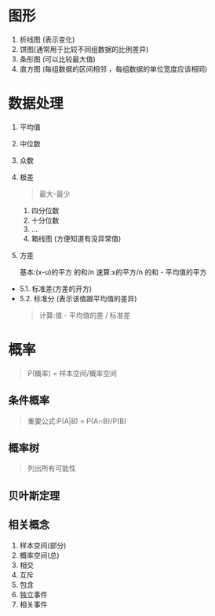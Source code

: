# 图形
1. 折线图 (表示变化)
2. 饼图(通常用于比较不同组数据的比例差异)
3. 条形图 (可以比较最大值)
4. 直方图 (每组数据的区间相邻 ，每组数据的单位宽度应该相同)



# 数据处理
1. 平均值
2. 中位数
3. 众数
4. 极差
	> 最大-最少
	1. 四分位数 
	2. 十分位数
	3. ...
	4. 箱线图 (方便知道有没异常值)
5. 方差

	基本:(x-u)的平方 的和/n
	速算:x的平方/n 的和 - 平均值的平方
	
- 5.1. 标准差(方差的开方)
- 5.2. 标准分 (表示该值跟平均值的差异)
	> 计算:值 - 平均值的差 /  标准差


 
# 概率
> P(概率) = 样本空间/概率空间


## 条件概率
> 重要公式:P(A|B) = P(A∩B)/P(B)
## 概率树
> 列出所有可能性

## 贝叶斯定理

## 相关概念
1. 样本空间(部分)
2. 概率空间(总)
3. 相交
4. 互斥
5. 包含
6. 独立事件
7. 相关事件